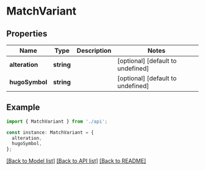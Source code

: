 # MatchVariant

## Properties

| Name           | Type       | Description | Notes                             |
| -------------- | ---------- | ----------- | --------------------------------- |
| **alteration** | **string** |             | [optional] [default to undefined] |
| **hugoSymbol** | **string** |             | [optional] [default to undefined] |

## Example

```typescript
import { MatchVariant } from './api';

const instance: MatchVariant = {
  alteration,
  hugoSymbol,
};
```

[[Back to Model list]](../README.md#documentation-for-models) [[Back to API list]](../README.md#documentation-for-api-endpoints) [[Back to README]](../README.md)
